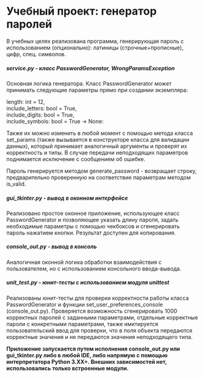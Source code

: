 # Учебный проект: генератор паролей

В учебных целях реализована программа, генерирующая пароль с использованием (опционально): латиницы (строчные+прописные), цифр, спец. символов.

##### service.py - класс PasswordGenerator, WrongParamsException

Основная логика генератора. Класс PasswordGenerator может принимать следующие параметры прямо при создании экземпляра:

length: int = 12,\
include_letters: bool = True,\
include_digits: bool = True,\
include_symbols: bool = True -> None:

Также их можно изменить в любой момент с помощью метода класса set_params (также вызывается в конструкторе класса для валидации данных), который принимает аналогичный аргументы и проверят их корректность и типы. В случае передачи неподходящих параметров поднимается исключение с сообщением об ошибке.


Пароль генерируется методом generate_password - возвращает строку, предварительно проверенную на соответствие параметрам методом is_valid.
##### gui_tkinter.py - вывод в оконном интерфейсе
Реализовано простое оконное приложение, использующее класс PasswordGenerator и позволяющее указать длину пароля, задать необходимые параметры с помощью чекбоксов и сгенерировать пароль нажатием кнопки. Результат доступен для копирования.
##### console_out.py - вывод в консоль
Аналогичная оконной логика обработки взаимодействия с пользователем, но с использованием консольного ввода-вывода.
##### unit_test.py - юнит-тесты с использованием модуля unittest
Реализованы юнит-тесты для проверки корректности работы класса PasswordGenerator и функции set_user_preferences_console (console_out.py). Проверяется возможность сгенерировать 1000 корректных паролей с заданными параметрами, отдельные корректные пароли с конкретными параметрами, также имитируется пользовательский ввод для проверки, что в поля объекта передаются корректные значения и не передаются значения неподходящего типа.

**Приложение запускается путем исполнения console_out.py или gui_tkinter.py либо в любой IDE, либо напрямую с помощью интерпретатора Python 3.XX+. Внешних зависимостей нет, использовались только встроенные модули.**

